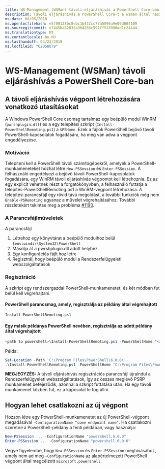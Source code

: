 ```yaml
---
title: WS-Management (WSMan) távoli eljáráshívás a PowerShell Core-ban
description: Távoli eljáráshívás a PowerShell Core-t a wsman által használt
ms.date: 08/06/2018
ms.openlocfilehash: e5f00128bc8ebc1b432cc77a5896a9e09d684109
ms.sourcegitcommit: e7445ba8203da304286c591ff513900ad1c244a4
ms.translationtype: MT
ms.contentlocale: hu-HU
ms.lasthandoff: 04/23/2019
ms.locfileid: "62058879"
---
```

# <a name="ws-management-wsman-remoting-in-powershell-core"></a>WS-Management (WSMan) távoli eljáráshívás a PowerShell Core-ban

## <a name="instructions-to-create-a-remoting-endpoint"></a>A távoli eljáráshívás végpont létrehozására vonatkozó utasításokat

A Windows PowerShell Core csomag tartalmaz egy beépülő modul WinRM (`pwrshplugin.dll`) és a egy telepítési szkript (`Install-PowerShellRemoting.ps1`) a `$PSHome`.
Ezek a fájlok PowerShell bejövő távoli PowerShell-kapcsolatok fogadására, ha meg van adva a végpont engedélyezése.

### <a name="motivation"></a>Motiváció

Telepíteni kell a PowerShell távoli számítógépekről, amelyek a PowerShell-munkameneteket hozhat létre `New-PSSession` és `Enter-PSSession`.
A felhasználó engedélyezi a bejövő távoli PowerShell-kapcsolatok fogadására, egy WinRM távoli eljáráshívás végpontot kell létrehoznia.
Ez az egy explicit vehetnek részt a forgatókönyvben, a felhasználó futtatja a telepítés-PowerShellRemoting.ps1 a WinRM-végpont létrehozása.
A telepítési parancsfájl egy rövid távú megoldást, a további funkciók még nem `Enable-PSRemoting` ugyanaz a művelet végrehajtásához.
További részletekért tekintse meg a probléma [#1193](https://github.com/PowerShell/PowerShell/issues/1193).

### <a name="script-actions"></a>A Parancsfájlműveletek

A parancsfájl

1. Létrehoz egy könyvtárat a beépülő modulhoz belül `$env:windir\System32\PowerShell`
1. Másolja át a pwrshplugin.dll adott helyhez
1. Egy konfigurációs fájlt hoz létre
1. Regisztrál, hogy beépülő modul a Rendszerfelügyeleti webszolgáltatások

### <a name="registration"></a>Regisztráció

A szkript egy rendszergazdai PowerShell-munkamenetet, és két módban fut belül kell végrehajtani.

#### <a name="executed-by-the-instance-of-powershell-that-it-will-register"></a>PowerShell parancsmag, amely, regisztrálja az példány által végrehajtott

```powershell
Install-PowerShellRemoting.ps1
```

#### <a name="executed-by-another-instance-of-powershell-on-behalf-of-the-instance-that-it-will-register"></a>Egy másik példánya PowerShell nevében, regisztrálja az adott példány által végrehajtott

```powershell
<path to powershell>\Install-PowerShellRemoting.ps1 -PowerShellHome "<absolute path to the instance's $PSHOME>"
```

Példa:

```powershell
Set-Location -Path 'C:\Program Files\PowerShell\6.0.0\'
.\Install-PowerShellRemoting.ps1 -PowerShellHome "C:\Program Files\PowerShell\6.0.0\"
```

**MEGJEGYZÉS:** A távoli eljáráshívás regisztrációs parancsfájl újraindul a Rendszerfelügyeleti webszolgáltatások, így az összes meglévő PSRP munkamenet befejeződik, azonnal a szkript futtatása után. Ha egy távoli munkamenet közben fut, ez a kapcsolat le fog állni.

## <a name="how-to-connect-to-the-new-endpoint"></a>Hogyan lehet csatlakozni az új végpont

Hozzon létre egy PowerShell-munkamenetet az új PowerShell-végpont megadásával `-ConfigurationName "some endpoint name"`. Ha csatlakozni szeretne a PowerShell-példány a fenti példában, vagy használja:

```powershell
New-PSSession ... -ConfigurationName "powershell.6.0.0"
Enter-PSSession ... -ConfigurationName "powershell.6.0.0"
```

Vegye figyelembe, hogy `New-PSSession` és `Enter-PSSession` meghívásához, amely nem ad meg `-ConfigurationName` az alapértelmezett PowerShell végpont által megcélzott `microsoft.powershell`.